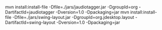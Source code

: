 mvn install:install-file -Dfile=./jars/jaudiotagger.jar -DgroupId=org -DartifactId=jaudiotagger -Dversion=1.0 -Dpackaging=jar
mvn install:install-file -Dfile=./jars/swing-layout.jar -DgroupId=org.jdesktop.layout -DartifactId=swing-layout -Dversion=1.0 -Dpackaging=jar
